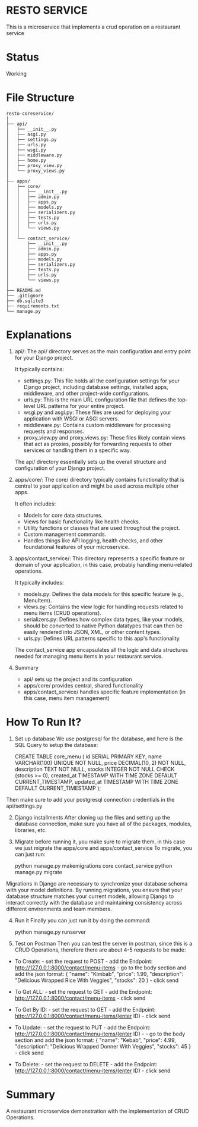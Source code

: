 # RESTO SERVICE

This is a microservice that implements a crud operation on a restaurant service

# Status

Working

# File Structure

    resto-coreservice/
    │
    ├── api/
    │   ├── __init__.py
    │   ├── asgi.py
    │   ├── settings.py
    │   ├── urls.py
    │   ├── wsgi.py
    │   ├── middleware.py
    │   ├── home.py
    │   ├── proxy_view.py
    │   └── proxy_views.py
    │
    ├── apps/
    │   ├── core/
    │   │   ├── __init__.py
    │   │   ├── admin.py
    │   │   ├── apps.py
    │   │   ├── models.py
    │   │   ├── serializers.py
    │   │   ├── tests.py
    │   │   ├── urls.py
    │   │   └── views.py
    │   │
    │   └── contact_service/
    │       ├── __init__.py
    │       ├── admin.py
    │       ├── apps.py
    │       ├── models.py
    │       ├── serializers.py
    │       ├── tests.py
    │       ├── urls.py
    │       └── views.py
    │
    ├── README.md
    ├── .gitignore
    ├── db.sqlite3
    ├── requirements.txt
    └── manage.py

# Explanations
1. api/:
    The api/ directory serves as the main configuration and entry point for your Django project.
    
    It typically contains:
    - settings.py: This file holds all the configuration settings for your Django project, including database settings, installed apps, middleware, and other project-wide configurations.
    - urls.py: This is the main URL configuration file that defines the top-level URL patterns for your entire project.
    - wsgi.py and asgi.py: These files are used for deploying your application with WSGI or ASGI servers.
    - middleware.py: Contains custom middleware for processing requests and responses.
    - proxy_view.py and proxy_views.py: These files likely contain views that act as proxies, possibly for forwarding requests to other services or handling them in a specific way.

    The api/ directory essentially sets up the overall structure and configuration of your Django project.

2. apps/core/:
    The core/ directory typically contains functionality that is central to your application and might be used across multiple other apps.
    
    It often includes:
    - Models for core data structures.
    - Views for basic functionality like health checks.
    - Utility functions or classes that are used throughout the project.
    - Custom management commands.
    - Handles things like API logging, health checks, and other foundational features of your microservice.

3. apps/contact_service/:
    This directory represents a specific feature or domain of your application, in this case, probably handling menu-related operations.
    
    It typically includes:
    - models.py: Defines the data models for this specific feature (e.g., MenuItem).
    - views.py: Contains the view logic for handling requests related to menu items (CRUD operations).
    - serializers.py: Defines how complex data types, like your models, should be converted to native Python datatypes that can then be easily rendered into JSON, XML, or other content types.
    - urls.py: Defines URL patterns specific to this app's functionality.

    The contact_service app encapsulates all the logic and data structures needed for managing menu items in your restaurant service.

4. Summary
    - api/ sets up the project and its configuration
    - apps/core/ provides central, shared functionality
    - apps/contact_service/ handles specific feature implementation (in this case, menu item management)


# How To Run It?

1. Set up database
We use postgresql for the database, and here is the SQL Query to setup the database:

    CREATE TABLE core_menu (
            id SERIAL PRIMARY KEY,
            name VARCHAR(100) UNIQUE NOT NULL,
            price DECIMAL(10, 2) NOT NULL,
            description TEXT NOT NULL,
            stocks INTEGER NOT NULL CHECK (stocks >= 0),
            created_at TIMESTAMP WITH TIME ZONE DEFAULT CURRENT_TIMESTAMP,
            updated_at TIMESTAMP WITH TIME ZONE DEFAULT CURRENT_TIMESTAMP
        );

Then make sure to add your postgresql connection credentials in the api/settings.py

2. Django installments
After cloning up the files and setting up the database connection, make sure you have all of the packages, modules, libraries, etc.

3. Migrate
before running it, you make sure to migrate them, in this case we just migrate the apps/core and apps/contact_service
To migrate, you can just run:

    python manage.py makemigrations core contact_service
    python manage.py migrate

Migrations in Django are necessary to synchronize your database schema with your model definitions. By running migrations, you ensure that your database structure matches your current models, allowing Django to interact correctly with the database and maintaining consistency across different environments and team members.

4. Run it
Finally you can just run it by doing the command:

    python manage.py runserver

5. Test on Postman
Then you can test the server in postman, since this is a CRUD Operations, therefore there are about 4-5 requests to be made:

- To Create:
        - set the request to POST
        - add the Endpoint:  http://127.0.0.1:8000/contact/menu-items
        - go to the body section and add the json format:
        {
            "name": "Kimbab",
            "price": 1.99,
            "description": "Delicious Wrapped Rice With Veggies",
            "stocks": 20
        }
        - click send

- To Get ALL:
        - set the request to GET
        - add the Endpoint:  http://127.0.0.1:8000/contact/menu-items
        - click send

- To Get By ID:
        - set the request to GET
        - add the Endpoint:  http://127.0.0.1:8000/contact/menu-items/(enter ID)
        - click send

- To Update:
        - set the request to PUT
        - add the Endpoint: http://127.0.0.1:8000/contact/menu-items/(enter ID)
        - - go to the body section and add the json format:
        {
            "name": "Kebab",
            "price": 4.99,
            "description": "Delicious Wrapped Donner With Veggies",
            "stocks": 45
        }
        - click send

- To Delete:
        - set the request to DELETE
        - add the Endpoint: http://127.0.0.1:8000/contact/menu-items/(enter ID)
        - click send


# Summary

A restaurant microservice demonstration with the implementation of CRUD Operations.
